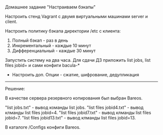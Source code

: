Домашнее задание
"Настраиваем бэкапы"

Настроить стенд Vagrant с двумя виртуальными машинами server и client.

Настроить политику бэкапа директории /etc с клиента:
1) Полный бэкап - раз в день
2) Инкрементальный - каждые 10 минут
3) Дифференциальный - каждые 30 минут

Запустить систему на два часа. Для сдачи ДЗ приложить list jobs, list files jobid=<id>
и сами конфиги bacula-*

* Настроить доп. Опции - сжатие, шифрование, дедупликация

______

Решение:

В качестве сервера резервного копирования был выбран Bareos.

"list jobs.txt" - вывод команды list jobs.
"list files jobid4.txt" - вывод клманды list files jobid=4.
"list files jobid7.txt" - вывод клманды list files jobid=7.
"list files jobid13.txt" - вывод клманды list files jobid=13.

В каталоге /Configs конфиги Bareos.



